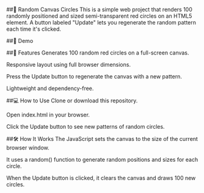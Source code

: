 ##🎨 Random Canvas Circles
This is a simple web project that renders 100 randomly positioned and sized semi-transparent red circles on an HTML5 <canvas> element. A button labeled "Update" lets you regenerate the random pattern each time it's clicked.

##🚀 Demo
<!-- Optional: Add a preview screenshot here if you have one -->

##🧠 Features
Generates 100 random red circles on a full-screen canvas.

Responsive layout using full browser dimensions.

Press the Update button to regenerate the canvas with a new pattern.

Lightweight and dependency-free.

##💻 How to Use
Clone or download this repository.

Open index.html in your browser.

Click the Update button to see new patterns of random circles.

##🛠️ How It Works
The JavaScript sets the canvas to the size of the current browser window.

It uses a random() function to generate random positions and sizes for each circle.

When the Update button is clicked, it clears the canvas and draws 100 new circles.
